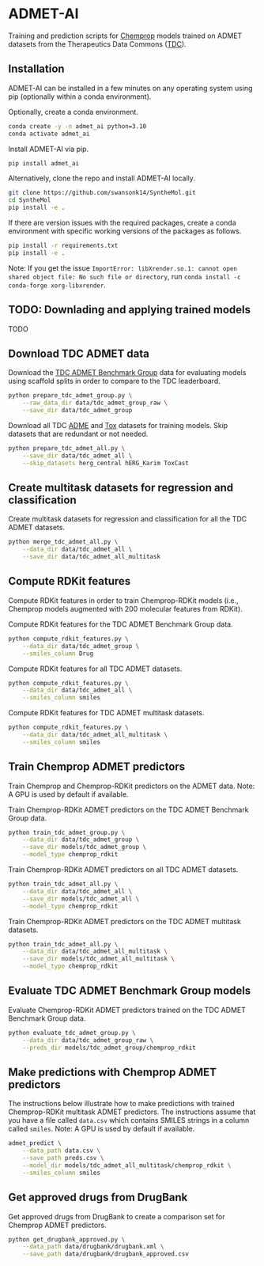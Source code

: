 # ADMET-AI

Training and prediction scripts for [Chemprop](https://github.com/chemprop/chemprop) models trained on ADMET datasets from the Therapeutics Data Commons ([TDC](https://tdcommons.ai/)).

## Installation

ADMET-AI can be installed in a few minutes on any operating system using pip (optionally within a conda environment).

Optionally, create a conda environment.
```bash
conda create -y -n admet_ai python=3.10
conda activate admet_ai
```

Install ADMET-AI via pip.
```bash
pip install admet_ai
```

Alternatively, clone the repo and install ADMET-AI locally.
```bash
git clone https://github.com/swansonk14/SyntheMol.git
cd SyntheMol
pip install -e .
```

If there are version issues with the required packages, create a conda environment with specific working versions of the packages as follows.
```bash
pip install -r requirements.txt
pip install -e .
```

Note: If you get the issue `ImportError: libXrender.so.1: cannot open shared object file: No such file or directory`, run `conda install -c conda-forge xorg-libxrender`.

## TODO: Downlading and applying trained models

TODO


## Download TDC ADMET data

Download the [TDC ADMET Benchmark Group](https://tdcommons.ai/benchmark/admet_group/overview/) data for evaluating models using scaffold splits in order to compare to the TDC leaderboard.

```bash
python prepare_tdc_admet_group.py \
    --raw_data_dir data/tdc_admet_group_raw \
    --save_dir data/tdc_admet_group
```

Download all TDC [ADME](https://tdcommons.ai/single_pred_tasks/adme/) and [Tox](https://tdcommons.ai/single_pred_tasks/tox/) datasets for training models. Skip datasets that are redundant or not needed.

```bash
python prepare_tdc_admet_all.py \
    --save_dir data/tdc_admet_all \
    --skip_datasets herg_central hERG_Karim ToxCast
```

## Create multitask datasets for regression and classification

Create multitask datasets for regression and classification for all the TDC ADMET datasets.

```bash
python merge_tdc_admet_all.py \
    --data_dir data/tdc_admet_all \
    --save_dir data/tdc_admet_all_multitask
```


## Compute RDKit features

Compute RDKit features in order to train Chemprop-RDKit models (i.e., Chemprop models augmented with 200 molecular features from RDKit).

Compute RDKit features for the TDC ADMET Benchmark Group data.

```bash
python compute_rdkit_features.py \
    --data_dir data/tdc_admet_group \
    --smiles_column Drug
```

Compute RDKit features for all TDC ADMET datasets.

```bash
python compute_rdkit_features.py \
    --data_dir data/tdc_admet_all \
    --smiles_column smiles
```

Compute RDKit features for TDC ADMET multitask datasets.

```bash
python compute_rdkit_features.py \
    --data_dir data/tdc_admet_all_multitask \
    --smiles_column smiles
```


## Train Chemprop ADMET predictors

Train Chemprop and Chemprop-RDKit predictors on the ADMET data. Note: A GPU is used by default if available.

Train Chemprop-RDKit ADMET predictors on the TDC ADMET Benchmark Group data.

```bash
python train_tdc_admet_group.py \
    --data_dir data/tdc_admet_group \
    --save_dir models/tdc_admet_group \
    --model_type chemprop_rdkit
```

Train Chemprop-RDKit ADMET predictors on all TDC ADMET datasets.

```bash
python train_tdc_admet_all.py \
    --data_dir data/tdc_admet_all \
    --save_dir models/tdc_admet_all \
    --model_type chemprop_rdkit
```

Train Chemprop-RDKit ADMET predictors on the TDC ADMET multitask datasets.

```bash
python train_tdc_admet_all.py \
    --data_dir data/tdc_admet_all_multitask \
    --save_dir models/tdc_admet_all_multitask \
    --model_type chemprop_rdkit
```

## Evaluate TDC ADMET Benchmark Group models

Evaluate Chemprop-RDKit ADMET predictors trained on the TDC ADMET Benchmark Group data.

```bash
python evaluate_tdc_admet_group.py \
    --data_dir data/tdc_admet_group_raw \
    --preds_dir models/tdc_admet_group/chemprop_rdkit
```


## Make predictions with Chemprop ADMET predictors

The instructions below illustrate how to make predictions with trained Chemprop-RDKit multitask ADMET predictors. The instructions assume that you have a file called `data.csv` which contains SMILES strings in a column called `smiles`. Note: A GPU is used by default if available.

```bash
admet_predict \
    --data_path data.csv \
    --save_path preds.csv \
    --model_dir models/tdc_admet_all_multitask/chemprop_rdkit \
    --smiles_column smiles
```

## Get approved drugs from DrugBank

Get approved drugs from DrugBank to create a comparison set for Chemprop ADMET predictors.

```bash
python get_drugbank_approved.py \
    --data_path data/drugbank/drugbank.xml \
    --save_path data/drugbank/drugbank_approved.csv
```
